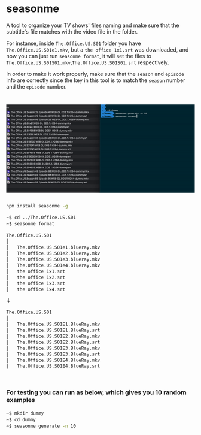 # seasonme

A tool to organize your TV shows' files naming and make sure that the subtitle's file matches with the video file in the folder.

For instanse, inside ```The.Office.US.S01``` folder you have ```The.Office.US.S01e1.mkv```, but a ```the office 1x1.srt``` was downloaded, and now you can just 
run ```seasonme format```, it will set the files to ```The.Office.US.S01S01.mkv```,```The.Office.US.S01S01.srt``` respectively.

In order to make it work properly, make sure that the ```season``` and ```episode``` info are correctly since the key in this tool is to match the ```season``` number and the ```episode``` number.


# <img src="https://github.com/edwardfhsiao/seasonme/blob/master/public/index.gif" />

```sh
npm install seasonme -g
```

```sh
~$ cd ../The.Office.US.S01
~$ seasonme format
```

```
The.Office.US.S01
│ 
│   The.Office.US.S01e1.blueray.mkv 
│   The.Office.US.S01e2.blueray.mkv 
│   The.Office.US.S01e3.blueray.mkv 
│   The.Office.US.S01e4.blueray.mkv 
│   the office 1x1.srt
│   the office 1x2.srt
│   the office 1x3.srt
│   the office 1x4.srt
```
&#8595;
```
The.Office.US.S01
│ 
│   The.Office.US.S01E1.BlueRay.mkv 
│   The.Office.US.S01E1.BlueRay.srt 
│   The.Office.US.S01E2.BlueRay.mkv 
│   The.Office.US.S01E2.BlueRay.srt 
│   The.Office.US.S01E3.BlueRay.mkv 
│   The.Office.US.S01E3.BlueRay.srt 
│   The.Office.US.S01E4.BlueRay.mkv 
│   The.Office.US.S01E4.BlueRay.srt 
```

<br/>

### For testing you can run as below, which gives you 10 random examples
```sh
~$ mkdir dummy
~$ cd dummy
~$ seasonme generate -n 10
```
